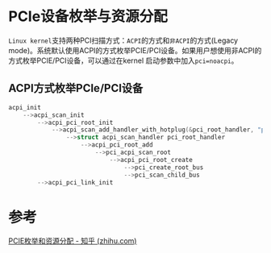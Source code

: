 # PCIe设备枚举与资源分配

`Linux kernel`支持两种PCI扫描方式：`ACPI`的方式和`非ACPI`的方式(Legacy mode)。系统默认使用ACPI的方式枚举PCIE/PCI设备。如果用户想使用非ACPI的方式枚举PCIE/PCI设备，可以通过在kernel 启动参数中加入`pci=noacpi`。

## ACPI方式枚举PCIe/PCI设备



```c
acpi_init
	-->acpi_scan_init
	    -->acpi_pci_root_init
    		-->acpi_scan_add_handler_with_hotplug(&pci_root_handler, "pci_root");
				-->struct acpi_scan_handler pci_root_handler
                    -->acpi_pci_root_add
                    	-->pci_acpi_scan_root
                    		-->acpi_pci_root_create
                    			-->pci_create_root_bus
                    			-->pci_scan_child_bus
    	-->acpi_pci_link_init
```







# 参考

[PCIE枚举和资源分配 - 知乎 (zhihu.com)](https://zhuanlan.zhihu.com/p/621287008)
